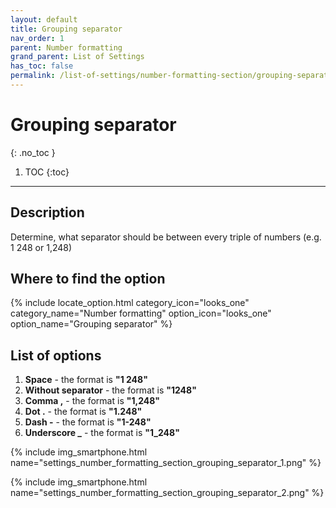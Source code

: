 ```yaml
---
layout: default
title: Grouping separator
nav_order: 1
parent: Number formatting
grand_parent: List of Settings
has_toc: false
permalink: /list-of-settings/number-formatting-section/grouping-separator
---
```


# Grouping separator
{: .no_toc }

1. TOC
{:toc}

---

## Description
Determine, what separator should be between every triple of numbers (e.g. 1 248 or 1,248)

## Where to find the option
{% include locate_option.html category_icon="looks_one" category_name="Number formatting" option_icon="looks_one" option_name="Grouping separator" %}

## List of options
1. **Space** - the format is **"1 248"**
1. **Without separator** - the format is **"1248"**
1. **Comma ,** - the format is **"1,248"**
1. **Dot .** - the format is **"1.248"**
1. **Dash -** - the format is **"1-248"**
1. **Underscore _** - the format is **"1_248"**

{% include img_smartphone.html name="settings_number_formatting_section_grouping_separator_1.png" %}

{% include img_smartphone.html name="settings_number_formatting_section_grouping_separator_2.png" %}